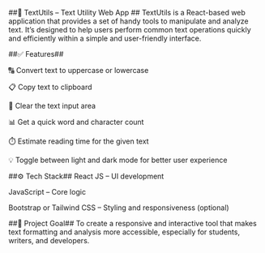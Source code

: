 ##📄 TextUtils – Text Utility Web App ##
TextUtils is a React-based web application that provides a set of handy tools to manipulate and analyze text. It’s designed to help users perform common text operations quickly and efficiently within a simple and user-friendly interface.

##✅ Features##

🔠 Convert text to uppercase or lowercase

📋 Copy text to clipboard

🧹 Clear the text input area

📊 Get a quick word and character count

⏱️ Estimate reading time for the given text

💡 Toggle between light and dark mode for better user experience

##⚙️ Tech Stack##
React JS – UI development

JavaScript – Core logic

Bootstrap or Tailwind CSS – Styling and responsiveness (optional)



##🎯 Project Goal##
To create a responsive and interactive tool that makes text formatting and analysis more accessible, especially for students, writers, and developers.
